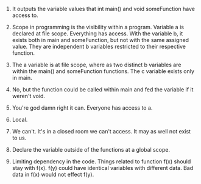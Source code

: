 1. It outputs the variable values that int main() and void someFunction have access to.

2. Scope in programming is the visibility within a program. Variable a is declared at file scope. Everything has access. With the variable b, it exists both in main and someFunction, but not with the same assigned value. They are independent b variables restricted to their respective function.
3.  The a variable is at file scope, where as two distinct b variables are within the main() and someFunction functions. The c variable exists only in main.

4. No, but the function could be called within main and fed the variable if it weren't void.

5. You're god damn right it can. Everyone has access to a.

6. Local. 

7. We can't. It's in a closed room we can't access. It may as well not exist to us.

8. Declare the variable outside of the functions at a global scope.

9. Limiting dependency in the code. Things related to function f(x) should stay with f(x). f(y) could have identical variables with different data. Bad data in f(x) would not effect f(y).


